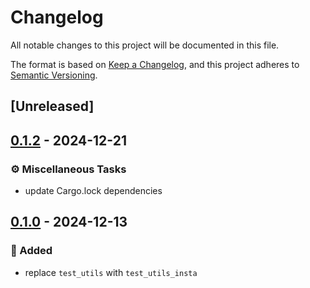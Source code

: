 # Changelog

All notable changes to this project will be documented in this file.

The format is based on [Keep a Changelog](https://keepachangelog.com/en/1.0.0/),
and this project adheres to [Semantic Versioning](https://semver.org/spec/v2.0.0.html).

## [Unreleased]

## [0.1.2](https://github.com/ifiokjr/wasm_solana/compare/test_utils_insta@v0.1.1...test_utils_insta@v0.1.2) - 2024-12-21

### <!-- 7 -->⚙️ Miscellaneous Tasks

- update Cargo.lock dependencies

## [0.1.0](https://github.com/ifiokjr/wasm_solana/releases/tag/test_utils_insta@v0.1.0) - 2024-12-13

### <!-- 0 -->🎉 Added

- replace `test_utils` with `test_utils_insta`
